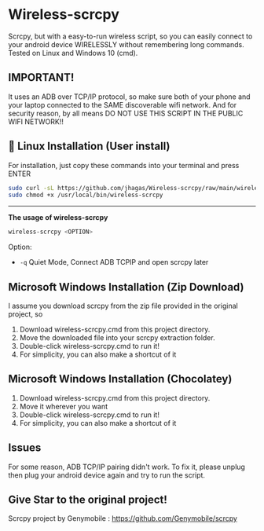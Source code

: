 # Wireless-scrcpy
Scrcpy, but with a easy-to-run wireless script, so you can easily connect to your android device WIRELESSLY without remembering long commands. Tested on Linux and Windows 10 (cmd).

## IMPORTANT!
It uses an ADB over TCP/IP protocol, so make sure both of your phone and your laptop connected to the SAME discoverable wifi network. And for security reason, by all means DO NOT USE THIS SCRIPT IN THE PUBLIC WIFI NETWORK!!

## :penguin: Linux Installation (User install)
For installation, just copy these commands into your terminal and press ENTER
```bash
sudo curl -sL https://github.com/jhagas/Wireless-scrcpy/raw/main/wireless-scrcpy -o /usr/local/bin/wireless-scrcpy
sudo chmod +x /usr/local/bin/wireless-scrcpy
```
----
**The usage of wireless-scrcpy**
```bash
wireless-scrcpy <OPTION>
```
Option:
- ```-q```      Quiet Mode, Connect ADB TCPIP and open scrcpy later

## Microsoft Windows Installation (Zip Download)
I assume you download scrcpy from the zip file provided in the original project, so
1. Download wireless-scrcpy.cmd from this project directory.
2. Move the downloaded file into your scrcpy extraction folder.
3. Double-click wireless-scrcpy.cmd to run it!
4. For simplicity, you can also make a shortcut of it

## Microsoft Windows Installation (Chocolatey)
1. Download wireless-scrcpy.cmd from this project directory.
2. Move it wherever you want
3. Double-click wireless-scrcpy.cmd to run it!
4. For simplicity, you can also make a shortcut of it

## Issues
For some reason, ADB TCP/IP pairing didn't work. To fix it, please unplug then plug your android device again and try to run the script.

## Give Star to the original project!
Scrcpy project by Genymobile : https://github.com/Genymobile/scrcpy
